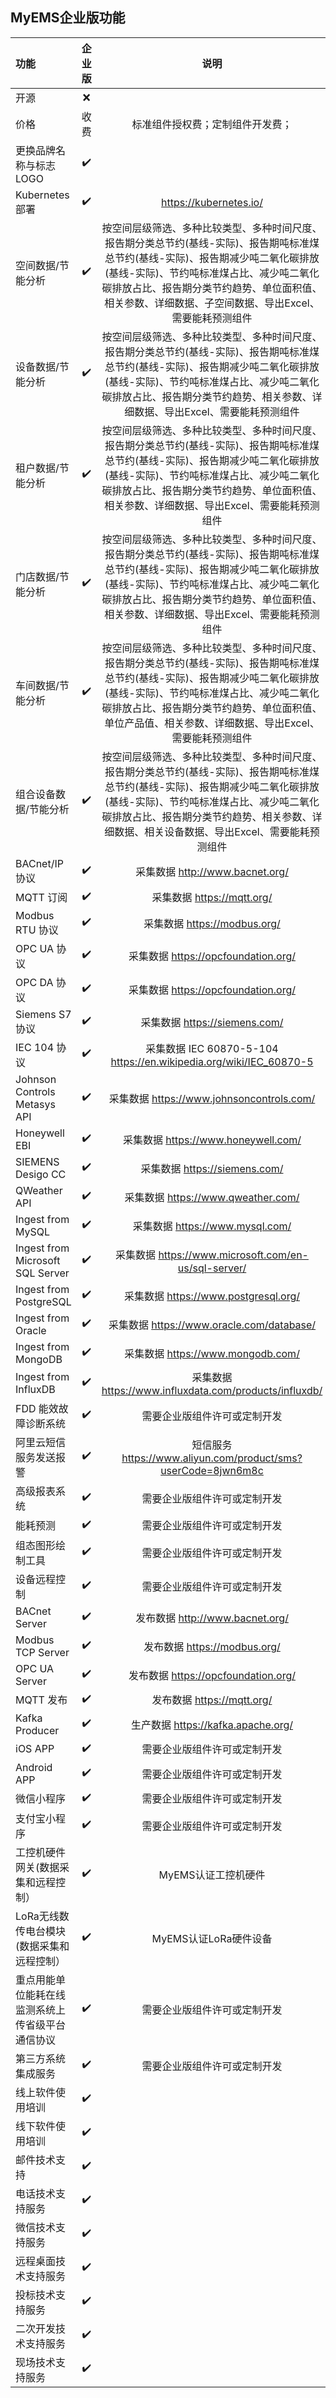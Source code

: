 
## MyEMS企业版功能

| 功能                              |企业版        |       说明              |
| :---                             |  :----:     |  :----:               |
| 开源                              | ❌          |                      |
| 价格                              | 收费         | 标准组件授权费；定制组件开发费； |
| 更换品牌名称与标志LOGO              | ✔️        |                     |
| Kubernetes部署                    | ✔️        | https://kubernetes.io/ |
| 空间数据/节能分析                   | ✔️        | 按空间层级筛选、多种比较类型、多种时间尺度、报告期分类总节约(基线-实际)、报告期吨标准煤总节约(基线-实际)、报告期减少吨二氧化碳排放(基线-实际)、节约吨标准煤占比、减少吨二氧化碳排放占比、报告期分类节约趋势、单位面积值、相关参数、详细数据、子空间数据、导出Excel、需要能耗预测组件 |
| 设备数据/节能分析                   | ✔️        | 按空间层级筛选、多种比较类型、多种时间尺度、报告期分类总节约(基线-实际)、报告期吨标准煤总节约(基线-实际)、报告期减少吨二氧化碳排放(基线-实际)、节约吨标准煤占比、减少吨二氧化碳排放占比、报告期分类节约趋势、相关参数、详细数据、导出Excel、需要能耗预测组件 |
| 租户数据/节能分析                   | ✔️        | 按空间层级筛选、多种比较类型、多种时间尺度、报告期分类总节约(基线-实际)、报告期吨标准煤总节约(基线-实际)、报告期减少吨二氧化碳排放(基线-实际)、节约吨标准煤占比、减少吨二氧化碳排放占比、报告期分类节约趋势、单位面积值、相关参数、详细数据、导出Excel、需要能耗预测组件 |
| 门店数据/节能分析                   | ✔️        | 按空间层级筛选、多种比较类型、多种时间尺度、报告期分类总节约(基线-实际)、报告期吨标准煤总节约(基线-实际)、报告期减少吨二氧化碳排放(基线-实际)、节约吨标准煤占比、减少吨二氧化碳排放占比、报告期分类节约趋势、单位面积值、相关参数、详细数据、导出Excel、需要能耗预测组件 |
| 车间数据/节能分析                   | ✔️        | 按空间层级筛选、多种比较类型、多种时间尺度、报告期分类总节约(基线-实际)、报告期吨标准煤总节约(基线-实际)、报告期减少吨二氧化碳排放(基线-实际)、节约吨标准煤占比、减少吨二氧化碳排放占比、报告期分类节约趋势、单位面积值、单位产品值、相关参数、详细数据、导出Excel、需要能耗预测组件 |
| 组合设备数据/节能分析                | ✔️        | 按空间层级筛选、多种比较类型、多种时间尺度、报告期分类总节约(基线-实际)、报告期吨标准煤总节约(基线-实际)、报告期减少吨二氧化碳排放(基线-实际)、节约吨标准煤占比、减少吨二氧化碳排放占比、报告期分类节约趋势、相关参数、详细数据、相关设备数据、导出Excel、需要能耗预测组件 |
| BACnet/IP 协议                    | ✔️        | 采集数据 http://www.bacnet.org/ |
| MQTT 订阅                         | ✔️        | 采集数据 https://mqtt.org/ |
| Modbus RTU 协议                   | ✔️        | 采集数据 https://modbus.org/ |
| OPC UA 协议                       | ✔️        | 采集数据 https://opcfoundation.org/ |
| OPC DA 协议                       | ✔️        | 采集数据 https://opcfoundation.org/ |
| Siemens S7 协议                   | ✔️        | 采集数据 https://siemens.com/ |
| IEC 104 协议                      | ✔️        | 采集数据 IEC 60870-5-104 https://en.wikipedia.org/wiki/IEC_60870-5 |
| Johnson Controls Metasys API     | ✔️        | 采集数据 https://www.johnsoncontrols.com/ |
| Honeywell EBI                    | ✔️        | 采集数据 https://www.honeywell.com/ |
| SIEMENS Desigo CC                | ✔️        |  采集数据 https://siemens.com/ |
| QWeather API                     | ✔️        | 采集数据 https://www.qweather.com/ |
| Ingest from MySQL                | ✔️        | 采集数据 https://www.mysql.com/ |
| Ingest from Microsoft SQL Server | ✔️        | 采集数据 https://www.microsoft.com/en-us/sql-server/ |
| Ingest from PostgreSQL           | ✔️        | 采集数据 https://www.postgresql.org/ |
| Ingest from Oracle               | ✔️        | 采集数据 https://www.oracle.com/database/ |
| Ingest from MongoDB              | ✔️        | 采集数据 https://www.mongodb.com/ |
| Ingest from InfluxDB             | ✔️        | 采集数据 https://www.influxdata.com/products/influxdb/ |
| FDD 能效故障诊断系统                | ✔️        | 需要企业版组件许可或定制开发 |
| 阿里云短信服务发送报警              | ✔️        | 短信服务 https://www.aliyun.com/product/sms?userCode=8jwn6m8c |
| 高级报表系统                      | ✔️        | 需要企业版组件许可或定制开发 |
| 能耗预测                         | ✔️        | 需要企业版组件许可或定制开发 |
| 组态图形绘制工具                  | ✔️        | 需要企业版组件许可或定制开发 |
| 设备远程控制                      | ✔️        | 需要企业版组件许可或定制开发 |
| BACnet Server                    | ✔️        | 发布数据 http://www.bacnet.org/ |
| Modbus TCP Server                | ✔️        | 发布数据 https://modbus.org/ |
| OPC UA Server                    | ✔️        | 发布数据 https://opcfoundation.org/ |
| MQTT 发布                         | ✔️        | 发布数据 https://mqtt.org/ |
| Kafka Producer                   | ✔️        | 生产数据 https://kafka.apache.org/ |
| iOS APP                          | ✔️        | 需要企业版组件许可或定制开发 |
| Android APP                      | ✔️        | 需要企业版组件许可或定制开发 |
| 微信小程序                         | ✔️        | 需要企业版组件许可或定制开发 |
| 支付宝小程序                       | ✔️        | 需要企业版组件许可或定制开发 |
| 工控机硬件网关(数据采集和远程控制）    | ✔️        | MyEMS认证工控机硬件 |
| LoRa无线数传电台模块(数据采集和远程控制）| ✔️        | MyEMS认证LoRa硬件设备  |
| 重点用能单位能耗在线监测系统上传省级平台通信协议| ✔️        | 需要企业版组件许可或定制开发 |
| 第三方系统集成服务                  | ✔️        | 需要企业版组件许可或定制开发 |
| 线上软件使用培训                    | ✔️        |                      |
| 线下软件使用培训                    | ✔️        |                      |
| 邮件技术支持                       | ✔️         |                     |
| 电话技术支持服务                   | ✔️        |                      |
| 微信技术支持服务                   | ✔️        |                      |
| 远程桌面技术支持服务               | ✔️        |                      |
| 投标技术支持服务                   | ✔️        |                      |
| 二次开发技术支持服务               | ✔️        |                      |
| 现场技术支持服务                   | ✔️        |                      |
